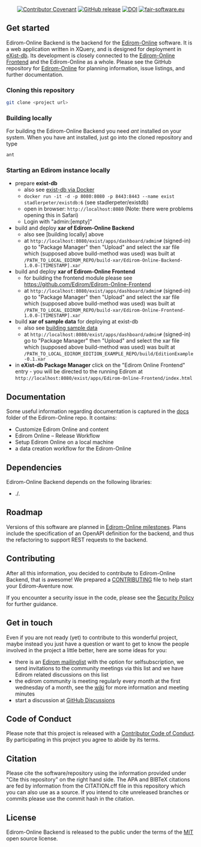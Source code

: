 <div align="center">

[![Contributor Covenant](https://img.shields.io/badge/Contributor%20Covenant-2.1-4baaaa.svg)](CODE_OF_CONDUCT.md)
[![GitHub release](https://img.shields.io/github/v/release/Edirom/Edirom-Online-Backend.svg)](https://github.com/Edirom/Edirom-Online-Backend/releases)
[![DOI](https://zenodo.org/badge/DOI/10.5281/zenodo.14998458.svg)](https://doi.org/10.5281/zenodo.14998458)
[![fair-software.eu](https://img.shields.io/badge/fair--software.eu-%E2%97%8F%20%20%E2%97%8F%20%20%E2%97%8B%20%20%E2%97%8F%20%20%E2%97%8B-orange)](https://fair-software.eu)

</div>


## Get started

Edirom-Online Backend is the backend for the [Edirom-Online](https://github.com/Edirom/Edirom-Online) software.  It is a web application written in XQuery, and is designed for deployment in [eXist-db]. Its development is closely connected to the [Edirom-Online Frontend](https://github.com/Edirom/Edirom-Online-Frontend) and the Edirom-Online as a whole. Please see the GitHub repository for [Edirom-Online](https://github.com/Edirom/Edirom-Online) for planning information, issue listings, and further documentation. 

### Cloning this repository

```bash
git clone <project url>
```

### Building locally

For building the Edirom-Online Backend you need *ant* installed on your system. 
When you have ant installed, just go into the cloned repository and type

```bash
ant
```

### Starting an Edirom instance locally

* prepare **exist-db**
  * also see [exist-db via Docker]
  * `docker run -it -d -p 8080:8080 -p 8443:8443 --name exist stadlerpeter/existdb:6` (see stadlerpeter/existdb)
  * open in browser: `http://localhost:8080` (Note: there were problems opening this in Safari)
  * Login with "admin:[empty]"
* build and deploy **xar of Edirom-Online Backend**
  * also see [building locally] above
  * at `http://localhost:8080/exist/apps/dashboard/admin#` (signed-in) go to "Package Manager" then "Upload" and select the xar file which (supposed above build-method was used) was built at `/PATH_TO_LOCAL_EDIROM_REPO/build-xar/Edirom-Online-Backend-1.0.0-[TIMESTAMP].xar`
* build and deploy **xar of Edirom-Online Frontend**
  * for building the frontend module please see https://github.com/Edirom/Edirom-Online-Frontend
  * at `http://localhost:8080/exist/apps/dashboard/admin#` (signed-in) go to "Package Manager" then "Upload" and select the xar file which (supposed above build-method was used) was built at `/PATH_TO_LOCAL_EDIROM_REPO/build-xar/Edirom-Online-Frontend-1.0.0-[TIMESTAMP].xar`
* build **xar of sample data** for deploying at exist-db
  * also see [building sample data]
  * at `http://localhost:8080/exist/apps/dashboard/admin#` (signed-in) go to "Package Manager" then "Upload" and select the xar file which (supposed above build-method was used) was built at `/PATH_TO_LOCAL_EDIROM_EDITION_EXAMPLE_REPO/build/EditionExample-0.1.xar`
* in **eXist-db Package Manager** click on the "Edirom Online Frontend" entry - you will be directed to the running Edirom at `http://localhost:8080/exist/apps/Edirom-Online-Frontend/index.html`

## Documentation

Some useful information regarding documentation is captured in the [docs](https://github.com/Edirom/Edirom-Online/tree/develop/docs) folder of the Edirom-Online repo. It contains:
* Customize Edirom Online and content
* Edirom Online – Release Workflow
* Setup Edirom Online on a local machine
* a data creation workflow for the Edirom-Online

## Dependencies

Edirom-Online Backend depends on the following libraries:

* ./.


## Roadmap

Versions of this software are planned in [Edirom-Online milestones](https://github.com/Edirom/Edirom-Online/milestones). 
Plans include the specification of an OpenAPI definition for the backend, and thus the refactoring to support REST requests to the backend.

## Contributing

After all this information, you decided to contribute to Edirom-Online Backend, that is awesome! We prepared a [CONTRIBUTING] file to help start your Edirom-Aventure now.

If you encounter a security issue in the code, please see the [Security Policy](.github/SECURITY.md) for further guidance.

## Get in touch

Even if you are not ready (yet) to contribute to this wonderful project, maybe instead you just have a question or want to get to know the people involved in the project a little better, here are some ideas for you: 
* there is an [Edirom mailinglist] with the option for selfsubscription, we send invitations to the community meetings via this list and we have Edirom related discussions on this list
* the edirom community is meeting regularly every month at the first wednesday of a month, see the [wiki] for more information and meeting minutes
* start a discussion at [GitHub Discussions]

## Code of Conduct

Please note that this project is released with a [Contributor Code of Conduct]. By participating in this project you agree to abide by its terms.

## Citation

Please cite the software/repository using the information provided under "Cite this repository" on the right hand side. The APA and BIBTeX citations are fed by information from the CITATION.cff file in this repository which you can also use as a source.
If you intend to cite unreleased branches or commits please use the commit hash in the citation. 

## License

Edirom-Online Backend is released to the public under the terms of the [MIT] open source license.

[Musikwissenschaftliches Seminar Detmold/Paderborn]: https://www.muwi-detmold-paderborn.de/
[TEI]: https://tei-c.org/
[MEI]: https://music-encoding.org/
[Virtueller Forschungsverbund Edirom]: https://github.com/Edirom 
[Paderborn University]: https://www.uni-paderborn.de/en/
[Entwicklung von Werkzeugen für digitale Formen wissenschaftlich-kritischer Musikeditionen]: https://edirom.de/edirom-projekt/
[eXist-db]: https://exist-db.org/
[Verovio]: https://www.verovio.org/index.xhtml
[docs]: /docs
[Edirom-Online milestones]: https://github.com/Edirom/Edirom-Online/milestones
[CONTRIBUTING]: CONTRIBUTING.md
[bwbohl/sencha-cmd]: https://github.com/bwbohl/sencha-cmd/pkgs/container/sencha-cmd
[exist-db via Docker]: https://exist-db.org/exist/apps/doc/docker
[building sample data]: https://github.com/Edirom/EditionExample?tab=readme-ov-file#building
[Edirom mailinglist]: https://lists.uni-paderborn.de/mailman/listinfo/edirom-l
[wiki]: https://github.com/Edirom/Edirom-Online/wiki
[GitHub Discussions]: https://github.com/Edirom/Edirom-Online/discussions
[Contributor Code of Conduct]: CODE_OF_CONDUCT.md
[MIT]: https://opensource.org/license/mit
[ANT build file]: https://github.com/Edirom/Edirom-Online/blob/develop/build.xml
